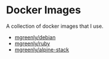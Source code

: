 # Docker Images

A collection of docker images that I use.

  * [mgreenly/debian](https://hub.docker.com/r/mgreenly/debian/)
  * [mgreenly/ruby](https://hub.docker.com/r/mgreenly/ruby/)
  * [mgreenly/alpine-stack](https://hub.docker.com/r/mgreenly/alpine-stack/)
